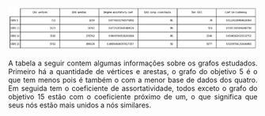 ![req 3](https://github.com/ViniciusBulhoes/AED2/blob/main/U2T1/Requisito_03/assets/requisito3.png)
<p align=justify>
  A tabela a seguir contem algumas informações sobre os grafos estudados. Primeiro há a quantidade de vértices e arestas, o grafo do objetivo 5 é o que tem menos pois é também o com a menor base de dados dos quatro. Em seguida tem o coeficiente de assortatividade, todos exceto o grafo do objetivo 15 estão com o coeficiente próximo de um, o que significa que seus nós estão mais unidos a nós similares. <br>
  
</p>
